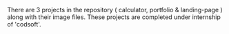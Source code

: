 There are 3 projects in the repository ( calculator, portfolio & landing-page ) along with their image files. These projects are completed under internship of 'codsoft'.
